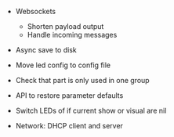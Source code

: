 * Websockets
    * Shorten payload output
    * Handle incoming messages
* Async save to disk
* Move led config to config file

* Check that part is only used in one group
* API to restore parameter defaults
* Switch LEDs of if current show or visual are nil
* Network: DHCP client and server